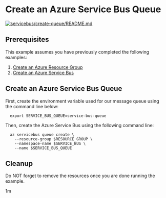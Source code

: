 
# Create an Azure Service Bus Queue

[![servicebus/create-queue/README.md](https://github.com/Azure-Samples/java-on-azure-examples/actions/workflows/servicebus_create-queue_README_md.yml/badge.svg)](https://github.com/Azure-Samples/java-on-azure-examples/actions/workflows/servicebus_create-queue_README_md.yml)

## Prerequisites

This example assumes you have previously completed the following examples:

1. [Create an Azure Resource Group](../../group/create/README.md)
1. [Create an Azure Service Bus](../create/README.md)

## Create an Azure Service Bus Queue

<!-- workflow.cron(0 1 * * 5) -->
<!-- workflow.include(../create/README.md) -->

First, create the environment variable used for our message queue
using the command line below:

<!-- workflow.skip() -->
```shell
  export SERVICE_BUS_QUEUE=service-bus-queue
```

<!-- workflow.run() 
if [[ -z $SERVICE_BUS_QUEUE ]]; then
  export SERVICE_BUS_QUEUE=service-bus-queue-$RANDOM
fi
-->

Then, create the Azure Service Bus using the following command line:

```shell
  az servicebus queue create \
    --resource-group $RESOURCE_GROUP \
    --namespace-name $SERVICE_BUS \
    --name $SERVICE_BUS_QUEUE
```

<!-- workflow.directOnly() 

  export RESULT=$(az servicebus queue show --resource-group $RESOURCE_GROUP --namespace $SERVICE_BUS --name $SERVICE_BUS_QUEUE --query status --output tsv)
  az group delete --name $RESOURCE_GROUP --yes || true
  if [[ "$RESULT" != Active ]]; then
    exit 1
  fi

  -->

## Cleanup

Do NOT forget to remove the resources once you are done running the example.

1m
